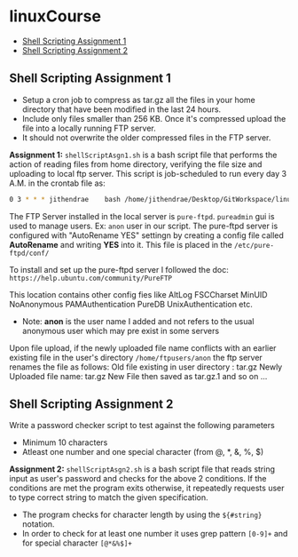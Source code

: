 # linuxCourse

- [Shell Scripting Assignment 1](#shell-scripting-assignment-1)
- [Shell Scripting Assignment 2](#shell-scripting-assignment-2)

## Shell Scripting Assignment 1

- Setup a cron job to compress as tar.gz all the files in your home directory that have been modified in the last 24 hours. 
- Include only files smaller than 256 KB. Once it's compressed upload the file into a locally running FTP server. 
- It should not overwrite the older compressed files in the FTP server.

**Assignment 1:**
`shellScriptAsgn1.sh` is a bash script file that performs the action of reading files from home directory, verifying the file size and uploading to local ftp server. This script is job-scheduled to run every day 3 A.M. in the crontab file as:

 ```bash
 0 3 * * * jithendrae    bash /home/jithendrae/Desktop/GitWorkspace/linuxCourse/shellScriptAsgn1.sh
```

The FTP Server installed in the local server is `pure-ftpd`. `pureadmin` gui is used to manage users. Ex: `anon` user in our script. The pure-ftpd server is configured with "AutoRename YES" settingn by creating a config file called **AutoRename** and writing **YES** into it. This file is placed in the `/etc/pure-ftpd/conf/`

To install and set up the pure-ftpd server I followed the doc: `https://help.ubuntu.com/community/PureFTP`

This location contains other config fies like AltLog FSCCharset MinUID NoAnonymous PAMAuthentication PureDB UnixAuthentication etc.
- Note: **anon** is the user name I added and not refers to the usual anonymous user which may pre exist in some servers

Upon file upload, if the newly uploaded file name conflicts with an earlier existing file in the user's directory ``/home/ftpusers/anon`` the ftp server renames the file as follows:
Old file existing in user directory : tar.gz
Newly Uploaded file name: tar.gz
New File then saved as tar.gz.1 and so on ...

## Shell Scripting Assignment 2

Write a password checker script to test against the following parameters
- Minimum 10 characters
- Atleast one number and one special character (from @, *, &, %, $)

**Assignment 2:**
`shellScriptAsgn2.sh` is a bash script file that reads string input as user's password and checks for the above 2 conditions. If the conditions are met the program exits otherwise, it repeatedly requests user to type correct string to match the given specification.

* The program checks for character length by using the `${#string}` notation.
* In order to check for at least one number it uses grep pattern `[0-9]+` and for special character `[@*&%$]+`
